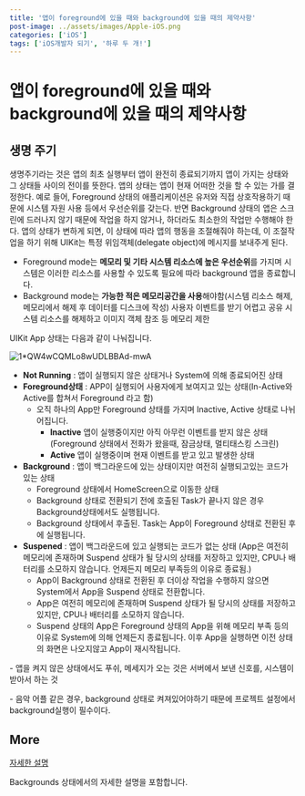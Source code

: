 ```yaml
---
title: '앱이 foreground에 있을 때와 background에 있을 때의 제약사항'
post-image: ../assets/images/Apple-iOS.png
categories: ['iOS']
tags: ['iOS개발자 되기', '하루 두 개!']
---
```


# 앱이 foreground에 있을 때와 background에 있을 때의 제약사항

## 생명 주기

생명주기라는 것은 앱의 최초 실행부터 앱이 완전히 종료되기까지 앱이 가지는 상태와 그 상태들 사이의 전이를 뜻한다. 앱의 상태는 앱이 현재 어떠한 것을 할 수 있는 가를 결정한다. 예로 들어, Foreground 상태의 애플리케이션은 유저와 직접 상호작용하기 때문에 시스템 자원 사용 등에서 우선순위를 갖는다. 반면 Background 상태의 앱은 스크린에 드러나지 않기 때문에 작업을 하지 않거나, 하더라도 최소한의 작업만 수행해야 한다. 앱의 상태가 변하게 되면, 이 상태에 따라 앱의 행동을 조절해줘야 하는데, 이 조절작업을 하기 위해 UIKit는 특정 위임객체(delegate object)에 메시지를 보내주게 된다.

-   Foreground mode는 **메모리 및 기타 시스템 리소스에 높은 우선순위**를 가지며 시스템은 이러한 리소스를 사용할 수 있도록 필요에 따라 background 앱을 종료합니다.
-   Background mode는 **가능한 적은 메모리공간을 사용**해야함(시스템 리소스 해제, 메모리에서 해제 후 데이터를 디스크에 작성) 사용자 이벤트를 받기 어렵고 공유 시스템 리소스를 해제하고 이미지 객체 참조 등 메모리 제한

  

UIKit App 상태는 다음과 같이 나눠집니다.

![1*QW4wCQMLo8wUDLBBAd-mwA](https://user-images.githubusercontent.com/80687913/138248442-291bdc29-c80f-4f1d-b9aa-cca4e9555ace.jpeg)

-   **Not Running** : 앱이 실행되지 않은 상태거나 System에 의해 종료되어진 상태
-   **Foreground상태** : APP이 실행되어 사용자에게 보여지고 있는 상태(In-Active와 Active를 합쳐서 Foreground 라고 함)
    -   오직 하나의 App만 Foreground 상태를 가지며 Inactive, Active 상태로 나뉘어집니다.
        -   **Inactive** 앱이 실행중이지만 아직 아무런 이벤트를 받지 않은 상태 (Foreground 상태에서 전화가 왔을때, 잠금상태, 멀티태스킹 스크린)
        -   **Active** 앱이 실행중이며 현재 이벤트를 받고 있고 발생한 상태
-   **Background** : 앱이 백그라운드에 있는 상태이지만 여전히 실행되고있는 코드가 있는 상태
    -   Foreground 상태에서 HomeScreen으로 이동한 상태
    -   Background 상태로 전환되기 전에 호출된 Task가 끝나지 않은 경우 Background상태에서도 실행됩니다.
    -   Background 상태에서 후출된.  Task는 App이 Foreground 상태로 전환된 후에 실행됩니다.
-   **Suspened** : 앱이 백그라운드에 있고 실행되는 코드가 없는 상태 (App은 여전히 메모리에 존재하며 Suspend 상태가 될 당시의 상태를 저장하고 있지만, CPU나 배터리를 소모하지 않습니다. 언제든지 메모리 부족등의 이유로 종료됨.)
    -   App이 Background 상태로 전환된 후 더이상 작업을 수행하지 않으면 System에서 App을 Suspend 상태로 전환합니다.
    -   App은 여전히 메모리에 존재하며 Suspend 상태가 될 당시의 상태를 저장하고 있지만, CPU나 배터리를 소모하지 않습니다.
    -   Suspend 상태의 App은 Foreground 상태의 App을 위해 메모리 부족 등의 이유로 System에 의해 언제든지 종료됩니다. 이후 App을 실행하면 이전 상태의 화면은 나오지않고 App이 재시작됩니다.

\- 앱을 켜지 않은 상태에서도 푸쉬, 메세지가 오는 것은 서버에서 보낸 신호를, 시스템이  받아서 하는 것

\- 음악 어플 같은 경우, background 상태로 켜져있어야하기 때문에 프로젝트 설정에서 background실행이 필수이다.



## More

[자세한 설명](https://medium.com/cashwalk/ios-background-mode-9bf921f1c55b)

Backgrounds 상태에서의 자세한 설명을 포함합니다.


